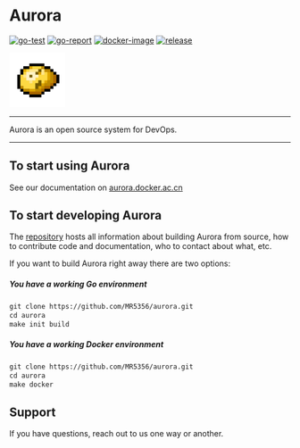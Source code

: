 # Aurora
[![go-test](https://github.com/MR5356/aurora/workflows/Go%20Test/badge.svg?query=branch%3Amaster)](https://github.com/MR5356/aurora/actions?query=branch%3Amaster)
[![go-report](https://goreportcard.com/badge/github.com/MR5356/aurora)](https://goreportcard.com/report/github.com/MR5356/aurora)
[![docker-image](https://github.com/MR5356/aurora/workflows/Docker/badge.svg?query=branch%3Amaster)](https://hub.docker.com/r/toodo/aurora/tags)
[![release](https://img.shields.io/github/v/release/MR5356/aurora)](https://github.com/MR5356/aurora/releases)

<img src="./logo/logo.svg" width="100">

----

Aurora is an open source system for DevOps.

----

## To start using Aurora

See our documentation on [aurora.docker.ac.cn](https://aurora.docker.ac.cn)

## To start developing Aurora

The [repository](/) hosts all information about 
building Aurora from source, how to contribute code 
and documentation, who to contact about what, etc.

If you want to build Aurora right away there are two options:

##### You have a working Go environment

```shell
git clone https://github.com/MR5356/aurora.git
cd aurora
make init build
```

##### You have a working Docker environment

```shell
git clone https://github.com/MR5356/aurora.git
cd aurora
make docker
```

## Support

If you have questions, reach out to us one way or another.